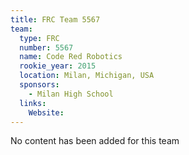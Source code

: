 ```yaml
---
title: FRC Team 5567
team:
  type: FRC
  number: 5567
  name: Code Red Robotics 
  rookie_year: 2015
  location: Milan, Michigan, USA
  sponsors:
    - Milan High School
  links:
    Website: 
---
```

No content has been added for this team